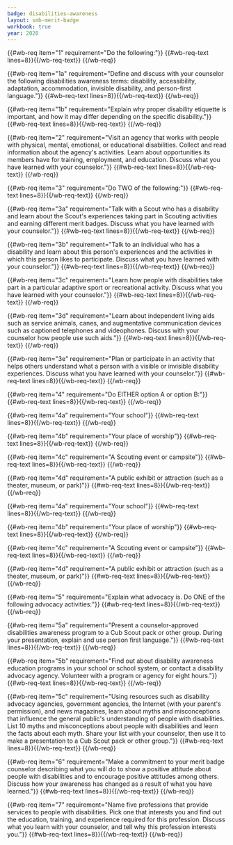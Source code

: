 ```yaml
---
badge: disabilities-awareness
layout: smb-merit-badge
workbook: true
year: 2020
---
```



{{#wb-req item="1" requirement="Do the following:"}}
{{#wb-req-text lines=8}}{{/wb-req-text}}
{{/wb-req}}

{{#wb-req item="1a" requirement="Define and discuss with your counselor the following disabilities awareness terms: disability, accessibility, adaptation, accommodation, invisible disability, and person-first language."}}
{{#wb-req-text lines=8}}{{/wb-req-text}}
{{/wb-req}}

{{#wb-req item="1b" requirement="Explain why proper disability etiquette is important, and how it may differ depending on the specific disability."}}
{{#wb-req-text lines=8}}{{/wb-req-text}}
{{/wb-req}}

{{#wb-req item="2" requirement="Visit an agency that works with people with physical, mental, emotional, or educational disabilities. Collect and read information about the agency's activities. Learn about opportunities its members have for training, employment, and education. Discuss what you have learned with your counselor."}}
{{#wb-req-text lines=8}}{{/wb-req-text}}
{{/wb-req}}

{{#wb-req item="3" requirement="Do TWO of the following:"}}
{{#wb-req-text lines=8}}{{/wb-req-text}}
{{/wb-req}}

{{#wb-req item="3a" requirement="Talk with a Scout who has a disability and learn about the Scout's experiences taking part in Scouting activities and earning different merit badges. Discuss what you have learned with your counselor."}}
{{#wb-req-text lines=8}}{{/wb-req-text}}
{{/wb-req}}

{{#wb-req item="3b" requirement="Talk to an individual who has a disability and learn about this person's experiences and the activities in which this person likes to participate. Discuss what you have learned with your counselor."}}
{{#wb-req-text lines=8}}{{/wb-req-text}}
{{/wb-req}}

{{#wb-req item="3c" requirement="Learn how people with disabilities take part in a particular adaptive sport or recreational activity. Discuss what you have learned with your counselor."}}
{{#wb-req-text lines=8}}{{/wb-req-text}}
{{/wb-req}}

{{#wb-req item="3d" requirement="Learn about independent living aids such as service animals, canes, and augmentative communication devices such as captioned telephones and videophones. Discuss with your counselor how people use such aids."}}
{{#wb-req-text lines=8}}{{/wb-req-text}}
{{/wb-req}}

{{#wb-req item="3e" requirement="Plan or participate in an activity that helps others understand what a person with a visible or invisible disability experiences. Discuss what you have learned with your counselor."}}
{{#wb-req-text lines=8}}{{/wb-req-text}}
{{/wb-req}}

{{#wb-req item="4" requirement="Do EITHER option A or option B:"}}
{{#wb-req-text lines=8}}{{/wb-req-text}}
{{/wb-req}}

{{#wb-req item="4a" requirement="Your school"}}
{{#wb-req-text lines=8}}{{/wb-req-text}}
{{/wb-req}}

{{#wb-req item="4b" requirement="Your place of worship"}}
{{#wb-req-text lines=8}}{{/wb-req-text}}
{{/wb-req}}

{{#wb-req item="4c" requirement="A Scouting event or campsite"}}
{{#wb-req-text lines=8}}{{/wb-req-text}}
{{/wb-req}}

{{#wb-req item="4d" requirement="A public exhibit or attraction (such as a theater, museum, or park)"}}
{{#wb-req-text lines=8}}{{/wb-req-text}}
{{/wb-req}}

{{#wb-req item="4a" requirement="Your school"}}
{{#wb-req-text lines=8}}{{/wb-req-text}}
{{/wb-req}}

{{#wb-req item="4b" requirement="Your place of worship"}}
{{#wb-req-text lines=8}}{{/wb-req-text}}
{{/wb-req}}

{{#wb-req item="4c" requirement="A Scouting event or campsite"}}
{{#wb-req-text lines=8}}{{/wb-req-text}}
{{/wb-req}}

{{#wb-req item="4d" requirement="A public exhibit or attraction (such as a theater, museum, or park)"}}
{{#wb-req-text lines=8}}{{/wb-req-text}}
{{/wb-req}}

{{#wb-req item="5" requirement="Explain what advocacy is. Do ONE of the following advocacy activities:"}}
{{#wb-req-text lines=8}}{{/wb-req-text}}
{{/wb-req}}

{{#wb-req item="5a" requirement="Present a counselor-approved disabilities awareness program to a Cub Scout pack or other group. During your presentation, explain and use person first language."}}
{{#wb-req-text lines=8}}{{/wb-req-text}}
{{/wb-req}}

{{#wb-req item="5b" requirement="Find out about disability awareness education programs in your school or school system, or contact a disability advocacy agency. Volunteer with a program or agency for eight hours."}}
{{#wb-req-text lines=8}}{{/wb-req-text}}
{{/wb-req}}

{{#wb-req item="5c" requirement="Using resources such as disability advocacy agencies, government agencies, the Internet (with your parent's permission), and news magazines, learn about myths and misconceptions that influence the general public's understanding of people with disabilities. List 10 myths and misconceptions about people with disabilities and learn the facts about each myth. Share your list with your counselor, then use it to make a presentation to a Cub Scout pack or other group."}}
{{#wb-req-text lines=8}}{{/wb-req-text}}
{{/wb-req}}

{{#wb-req item="6" requirement="Make a commitment to your merit badge counselor describing what you will do to show a positive attitude about people with disabilities and to encourage positive attitudes among others. Discuss how your awareness has changed as a result of what you have learned."}}
{{#wb-req-text lines=8}}{{/wb-req-text}}
{{/wb-req}}

{{#wb-req item="7" requirement="Name five professions that provide services to people with disabilities. Pick one that interests you and find out the education, training, and experience required for this profession. Discuss what you learn with your counselor, and tell why this profession interests you."}}
{{#wb-req-text lines=8}}{{/wb-req-text}}
{{/wb-req}}
